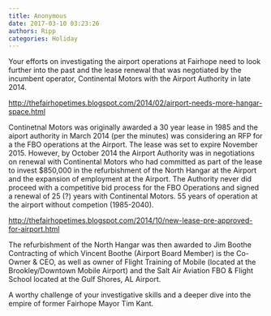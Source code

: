 ```yaml
---
title: Anonymous
date: 2017-03-10 03:23:26
authors: Ripp
categories: Holiday
---
```


 Your efforts on investigating the airport operations at Fairhope need to look further into the past and the lease renewal that was negotiated by the incumbent operator, Continental Motors with the Airport Authority in late 2014.

http://thefairhopetimes.blogspot.com/2014/02/airport-needs-more-hangar-space.html

Continetnal Motors was originally awarded a 30 year lease in 1985 and the aiport authority in March 2014 (per the minutes) was considering an RFP for a the FBO operations at the Airport. The lease was set to expire November 2015. However, by October 2014 the Airport Authority was in negotiations on renewal with Continental Motors who had committed as part of the lease to invest $850,000 in the refurbishment of the North Hangar at the Airport and the expansion of employment at the Airport. The Authority never did proceed with a competitive bid process for the FBO Operations and signed a renewal of 25 (?) years with Continental Motors.  55  years of operation at the airport without competion (1985-2040).

http://thefairhopetimes.blogspot.com/2014/10/new-lease-pre-approved-for-airport.html

The refurbishment of the North Hangar was then awarded to Jim Boothe Contracting of which Vincent Boothe (Airport Board Member) is the Co-Owner &amp; CEO, as well as owner of Flight Training of Mobile (located at the Brookley/Downtown Mobile Airport) and the Salt Air Aviation FBO &amp; Flight School located at the Gulf Shores, AL Airport.

A worthy challenge of your investigative skills and a deeper dive into the empire of former Fairhope Mayor Tim Kant.